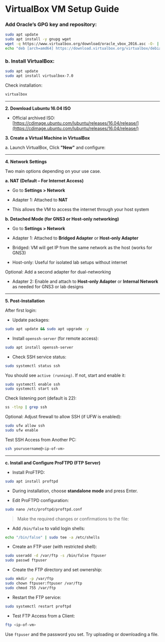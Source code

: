 
# VirtualBox VM Setup Guide

### Add Oracle’s GPG key and repository:

```bash
sudo apt update
sudo apt install -y gnupg wget
wget -q https://www.virtualbox.org/download/oracle_vbox_2016.asc -O- | sudo apt-key add -
echo "deb [arch=amd64] https://download.virtualbox.org/virtualbox/debian $(lsb_release -cs) contrib" | sudo tee /etc/apt/sources.list.d/virtualbox.list
```

### b. Install VirtualBox:

```bash
sudo apt update
sudo apt install virtualbox-7.0
```

Check installation:

```bash
virtualbox
```

---

**2. Download Lubuntu 16.04 ISO**

- Official archived ISO:  
    [https://cdimage.ubuntu.com/lubuntu/releases/16.04/release/](https://cdimage.ubuntu.com/lubuntu/releases/16.04/release/)

**3. Create a Virtual Machine in VirtualBox**

a. Launch VirtualBox, Click **"New"** and configure:

---

**4. Network Settings**

Two main options depending on your use case.

**a. NAT (Default – For Internet Access)**

- Go to **Settings > Network**
    
- Adapter 1: Attached to **NAT**
    
- This allows the VM to access the internet through your host system
    

**b. Detached Mode (for GNS3 or Host-only networking)**

- Go to **Settings > Network**
    
- Adapter 1: Attached to **Bridged Adapter** or **Host-only Adapter**
    
- Bridged: VM will get IP from the same network as the host (works for GNS3)
    
- Host-only: Useful for isolated lab setups without internet
    

Optional: Add a second adapter for dual-networking

- Adapter 2: Enable and attach to **Host-only Adapter** or **Internal Network** as needed for GNS3 or lab designs
    
___

**5. Post-Installation**

After first login:

- Update packages:
    
```bash
sudo apt update && sudo apt upgrade -y
```

- Install `openssh-server` (for remote access):
    
```bash
sudo apt install openssh-server
```

* Check SSH service status:
	
```bash
sudo systemctl status ssh
```

You should see `active (running)`. If not, start and enable it:
	
```bash
sudo systemctl enable ssh
sudo systemctl start ssh
```
	
Check listening port (default is 22):

```bash
ss -tlnp | grep ssh
```

Optional: Adjust firewall to allow SSH (if UFW is enabled):

```bash
sudo ufw allow ssh
sudo ufw enable
```

Test SSH Access from Another PC:

```bash
ssh yourusername@<ip-of-vm>
```

---

**c. Install and Configure ProFTPD (FTP Server)**

* Install ProFTPD:
	
```bash
sudo apt install proftpd
```

- During installation, choose **standalone mode** and press Enter.
    

* Edit ProFTPD configuration:

```bash
sudo nano /etc/proftpd/proftpd.conf
```

> Make the required changes or confirmations to the file:

* Add `/bin/false` to valid login shells:

```bash
echo "/bin/false" | sudo tee -a /etc/shells
```

* Create an FTP user (with restricted shell):

```bash
sudo useradd -d /var/ftp -s /bin/false ftpuser
sudo passwd ftpuser
```

* Create the FTP directory and set ownership:

```bash
sudo mkdir -p /var/ftp
sudo chown ftpuser:ftpuser /var/ftp
sudo chmod 755 /var/ftp
```

* Restart the FTP service:

```bash
sudo systemctl restart proftpd
```

* Test FTP Access from a Client:

```bash
ftp <ip-of-vm>
```

Use `ftpuser` and the password you set. Try uploading or downloading a file.

